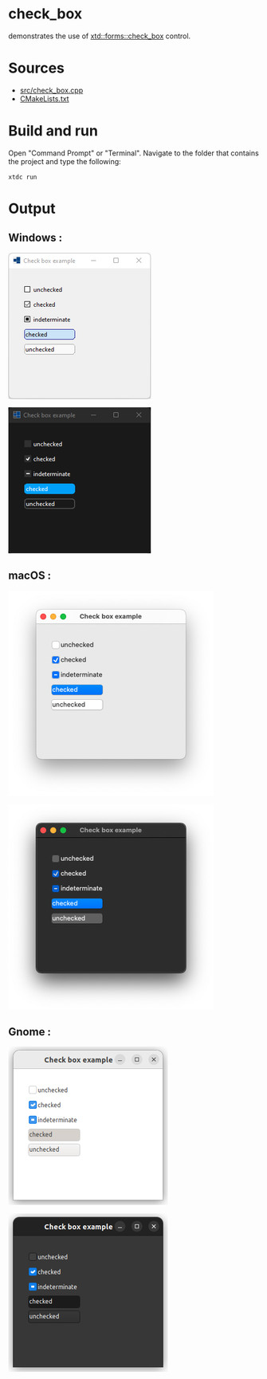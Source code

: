 # check_box

demonstrates the use of [xtd::forms::check_box](https://codedocs.xyz/gammasoft71/xtd/classxtd_1_1forms_1_1check__box.html) control.

# Sources

* [src/check_box.cpp](src/check_box.cpp)
* [CMakeLists.txt](CMakeLists.txt)

# Build and run

Open "Command Prompt" or "Terminal". Navigate to the folder that contains the project and type the following:

```shell
xtdc run
```

# Output

## Windows :

![Screenshot](../../../../docs/pictures/examples/check_box_w.png)

![Screenshot](../../../../docs/pictures/examples/check_box_wd.png)

## macOS :

![Screenshot](../../../../docs/pictures/examples/check_box_m.png)

![Screenshot](../../../../docs/pictures/examples/check_box_md.png)

## Gnome :

![Screenshot](../../../../docs/pictures/examples/check_box_g.png)

![Screenshot](../../../../docs/pictures/examples/check_box_gd.png)
